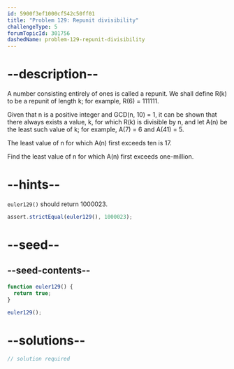 ```yaml
---
id: 5900f3ef1000cf542c50ff01
title: "Problem 129: Repunit divisibility"
challengeType: 5
forumTopicId: 301756
dashedName: problem-129-repunit-divisibility
---
```


# --description--

A number consisting entirely of ones is called a repunit. We shall define R(k) to be a repunit of length k; for example, R(6) = 111111.

Given that n is a positive integer and GCD(n, 10) = 1, it can be shown that there always exists a value, k, for which R(k) is divisible by n, and let A(n) be the least such value of k; for example, A(7) = 6 and A(41) = 5.

The least value of n for which A(n) first exceeds ten is 17.

Find the least value of n for which A(n) first exceeds one-million.

# --hints--

`euler129()` should return 1000023.

```js
assert.strictEqual(euler129(), 1000023);
```

# --seed--

## --seed-contents--

```js
function euler129() {
  return true;
}

euler129();
```

# --solutions--

```js
// solution required
```
